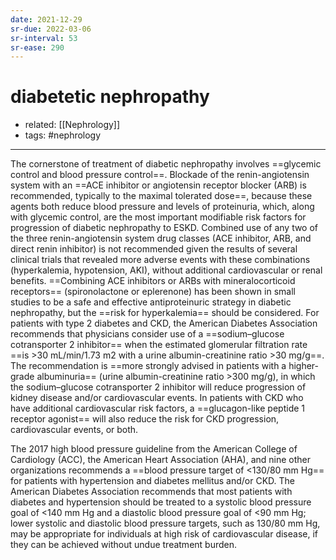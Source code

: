 ```yaml
---
date: 2021-12-29
sr-due: 2022-03-06
sr-interval: 53
sr-ease: 290
---
```


# diabetetic nephropathy

- related: [[Nephrology]]
- tags: #nephrology
---

The cornerstone of treatment of diabetic nephropathy involves ==glycemic control and blood pressure control==. Blockade of the renin-angiotensin system with an ==ACE inhibitor or angiotensin receptor blocker (ARB) is recommended, typically to the maximal tolerated dose==, because these agents both reduce blood pressure and levels of proteinuria, which, along with glycemic control, are the most important modifiable risk factors for progression of diabetic nephropathy to ESKD. Combined use of any two of the three renin-angiotensin system drug classes (ACE inhibitor, ARB, and direct renin inhibitor) is not recommended given the results of several clinical trials that revealed more adverse events with these combinations (hyperkalemia, hypotension, AKI), without additional cardiovascular or renal benefits. ==Combining ACE inhibitors or ARBs with mineralocorticoid receptors== (spironolactone or eplerenone) has been shown in small studies to be a safe and effective antiproteinuric strategy in diabetic nephropathy, but the ==risk for hyperkalemia== should be considered. For patients with type 2 diabetes and CKD, the American Diabetes Association recommends that physicians consider use of a ==sodium–glucose cotransporter 2 inhibitor== when the estimated glomerular filtration rate ==is >30 mL/min/1.73 m2 with a urine albumin-creatinine ratio >30 mg/g==. The recommendation is ==more strongly advised in patients with a higher-grade albuminuria== (urine albumin-creatinine ratio >300 mg/g), in which the sodium–glucose cotransporter 2 inhibitor will reduce progression of kidney disease and/or cardiovascular events. In patients with CKD who have additional cardiovascular risk factors, a ==glucagon-like peptide 1 receptor agonist== will also reduce the risk for CKD progression, cardiovascular events, or both.

The 2017 high blood pressure guideline from the American College of Cardiology (ACC), the American Heart Association (AHA), and nine other organizations recommends a ==blood pressure target of <130/80 mm Hg== for patients with hypertension and diabetes mellitus and/or CKD. The American Diabetes Association recommends that most patients with diabetes and hypertension should be treated to a systolic blood pressure goal of <140 mm Hg and a diastolic blood pressure goal of <90 mm Hg; lower systolic and diastolic blood pressure targets, such as 130/80 mm Hg, may be appropriate for individuals at high risk of cardiovascular disease, if they can be achieved without undue treatment burden.
